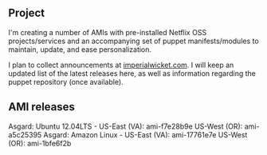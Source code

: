 ## Project
I'm creating a number of AMIs with pre-installed Netflix OSS projects/services and an accompanying set of puppet manifests/modules to maintain, update, and ease personalization.

I plan to collect announcements at [imperialwicket.com](http://imperialwicket.com/tag/netflix). I will keep an updated list of the latest releases here, as well as information regarding the puppet repository (once available).

## AMI releases
Asgard: Ubuntu 12.04LTS - 
  US-East (VA): ami-f7e28b9e
  US-West (OR): ami-a5c25395
Asgard: Amazon Linux - 
  US-East (VA): ami-17761e7e
  US-West (OR): ami-1bfe6f2b

